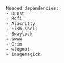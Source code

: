     Needed dependencies:
    - Dunst
    - Rofi
    - Alacritty
    - Fish shell
    - Swaylock
    - swww
    - Grim
    - wlogout
    - imagemagick
